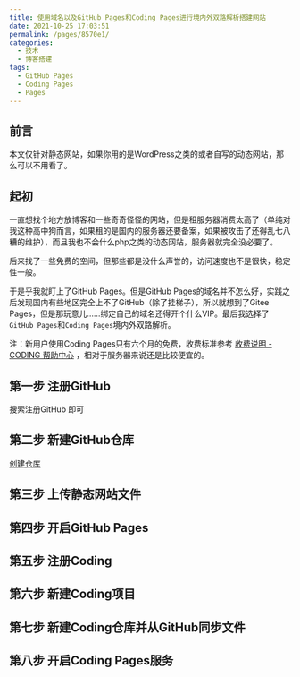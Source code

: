 ```yaml
---
title: 使用域名以及GitHub Pages和Coding Pages进行境内外双路解析搭建网站
date: 2021-10-25 17:03:51
permalink: /pages/8570e1/
categories:
  - 技术
  - 博客搭建
tags:
  - GitHub Pages
  - Coding Pages
  - Pages
---
```


## 前言

本文仅针对静态网站，如果你用的是WordPress之类的或者自写的动态网站，那么可以不用看了。

## 起初

 一直想找个地方放博客和一些奇奇怪怪的网站，但是租服务器消费太高了（单纯对我这种高中狗而言，如果租的是国内的服务器还要备案，如果被攻击了还得乱七八糟的维护），而且我也不会什么php之类的动态网站，服务器就完全没必要了。

后来找了一些免费的空间，但那些都是没什么声誉的，访问速度也不是很快，稳定性一般。

于是乎我就盯上了GitHub Pages。但是GitHub Pages的域名并不怎么好，实践之后发现国内有些地区完全上不了GitHub（除了挂梯子），所以就想到了Gitee Pages，但是那玩意儿……绑定自己的域名还得开个什么VIP。最后我选择了`GitHub Pages`和`Coding Pages`境内外双路解析。

注：新用户使用Coding Pages只有六个月的免费，收费标准参考 [收费说明 - CODING 帮助中心](https://help.coding.net/docs/pages/price.html) ，相对于服务器来说还是比较便宜的。

## 第一步 注册GitHub

搜索注册GitHub 即可

## 第二步 新建GitHub仓库

[创建仓库](https://docs.github.com/cn/get-started/quickstart/create-a-repo)

## 第三步 上传静态网站文件

## 第四步 开启GitHub Pages

## 第五步 注册Coding

## 第六步 新建Coding项目

## 第七步 新建Coding仓库并从GitHub同步文件

## 第八步 开启Coding Pages服务
